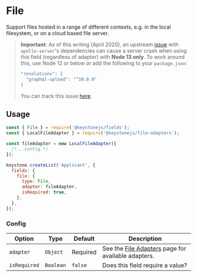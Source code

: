 <!--[meta]
section: api
subSection: field-types
title: File
[meta]-->

# File

Support files hosted in a range of different contexts, e.g. in the local filesystem, or on a cloud based file server.

> **Important:** As of this writing (April 2020), an upstream [issue](https://github.com/apollographql/apollo-server/issues/3508)
> with `apollo-server`'s dependencies can cause a server crash when using this field (regardless of adapter) with **Node 13 only**.
> To work around this, use Node 12 or below _or_ add the following to your `package.json`:
>
> ```js title=package.json
> "resolutions": {
>   "graphql-upload": "^10.0.0"
> }
> ```
>
> You can track this issue [here](https://github.com/keystonejs/keystone/issues/2101).

## Usage

```js
const { File } = require('@keystonejs/fields');
const { LocalFileAdapter } = require('@keystonejs/file-adapters');

const fileAdapter = new LocalFileAdapter({
  /*...config */
});

keystone.createList('Applicant', {
  fields: {
    file: {
      type: File,
      adapter: fileAdapter,
      isRequired: true,
    },
  },
});
```

### Config

| Option       | Type      | Default  | Description                                                                             |
| ------------ | --------- | -------- | --------------------------------------------------------------------------------------- |
| `adapter`    | `Object`  | Required | See the [File Adapters](/packages/file-adapters/README.md) page for available adapters. |
| `isRequired` | `Boolean` | `false`  | Does this field require a value?                                                        |
